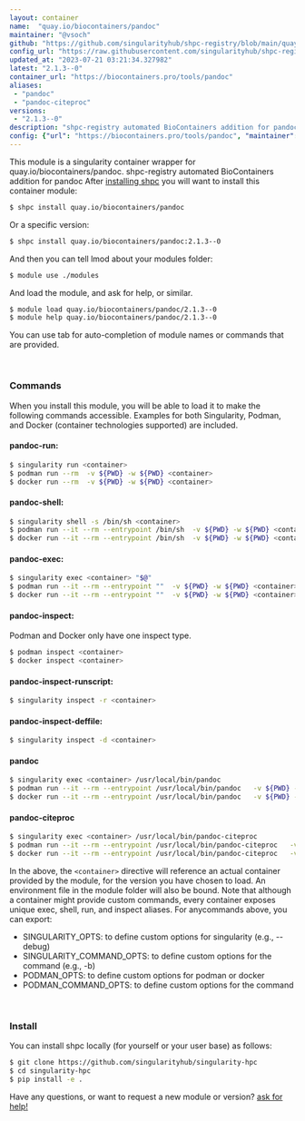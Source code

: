 ```yaml
---
layout: container
name:  "quay.io/biocontainers/pandoc"
maintainer: "@vsoch"
github: "https://github.com/singularityhub/shpc-registry/blob/main/quay.io/biocontainers/pandoc/container.yaml"
config_url: "https://raw.githubusercontent.com/singularityhub/shpc-registry/main/quay.io/biocontainers/pandoc/container.yaml"
updated_at: "2023-07-21 03:21:34.327982"
latest: "2.1.3--0"
container_url: "https://biocontainers.pro/tools/pandoc"
aliases:
 - "pandoc"
 - "pandoc-citeproc"
versions:
 - "2.1.3--0"
description: "shpc-registry automated BioContainers addition for pandoc"
config: {"url": "https://biocontainers.pro/tools/pandoc", "maintainer": "@vsoch", "description": "shpc-registry automated BioContainers addition for pandoc", "latest": {"2.1.3--0": "sha256:e3782e6f3099ff22f49f18504727bbeea8dcc4b82bc94598184377e096c5af68"}, "tags": {"2.1.3--0": "sha256:e3782e6f3099ff22f49f18504727bbeea8dcc4b82bc94598184377e096c5af68"}, "docker": "quay.io/biocontainers/pandoc", "aliases": {"pandoc": "/usr/local/bin/pandoc", "pandoc-citeproc": "/usr/local/bin/pandoc-citeproc"}}
---
```


This module is a singularity container wrapper for quay.io/biocontainers/pandoc.
shpc-registry automated BioContainers addition for pandoc
After [installing shpc](#install) you will want to install this container module:


```bash
$ shpc install quay.io/biocontainers/pandoc
```

Or a specific version:

```bash
$ shpc install quay.io/biocontainers/pandoc:2.1.3--0
```

And then you can tell lmod about your modules folder:

```bash
$ module use ./modules
```

And load the module, and ask for help, or similar.

```bash
$ module load quay.io/biocontainers/pandoc/2.1.3--0
$ module help quay.io/biocontainers/pandoc/2.1.3--0
```

You can use tab for auto-completion of module names or commands that are provided.

<br>

### Commands

When you install this module, you will be able to load it to make the following commands accessible.
Examples for both Singularity, Podman, and Docker (container technologies supported) are included.

#### pandoc-run:

```bash
$ singularity run <container>
$ podman run --rm  -v ${PWD} -w ${PWD} <container>
$ docker run --rm  -v ${PWD} -w ${PWD} <container>
```

#### pandoc-shell:

```bash
$ singularity shell -s /bin/sh <container>
$ podman run --it --rm --entrypoint /bin/sh  -v ${PWD} -w ${PWD} <container>
$ docker run --it --rm --entrypoint /bin/sh  -v ${PWD} -w ${PWD} <container>
```

#### pandoc-exec:

```bash
$ singularity exec <container> "$@"
$ podman run --it --rm --entrypoint ""  -v ${PWD} -w ${PWD} <container> "$@"
$ docker run --it --rm --entrypoint ""  -v ${PWD} -w ${PWD} <container> "$@"
```

#### pandoc-inspect:

Podman and Docker only have one inspect type.

```bash
$ podman inspect <container>
$ docker inspect <container>
```

#### pandoc-inspect-runscript:

```bash
$ singularity inspect -r <container>
```

#### pandoc-inspect-deffile:

```bash
$ singularity inspect -d <container>
```


#### pandoc

```bash
$ singularity exec <container> /usr/local/bin/pandoc
$ podman run --it --rm --entrypoint /usr/local/bin/pandoc   -v ${PWD} -w ${PWD} <container> -c " $@"
$ docker run --it --rm --entrypoint /usr/local/bin/pandoc   -v ${PWD} -w ${PWD} <container> -c " $@"
```


#### pandoc-citeproc

```bash
$ singularity exec <container> /usr/local/bin/pandoc-citeproc
$ podman run --it --rm --entrypoint /usr/local/bin/pandoc-citeproc   -v ${PWD} -w ${PWD} <container> -c " $@"
$ docker run --it --rm --entrypoint /usr/local/bin/pandoc-citeproc   -v ${PWD} -w ${PWD} <container> -c " $@"
```



In the above, the `<container>` directive will reference an actual container provided
by the module, for the version you have chosen to load. An environment file in the
module folder will also be bound. Note that although a container
might provide custom commands, every container exposes unique exec, shell, run, and
inspect aliases. For anycommands above, you can export:

 - SINGULARITY_OPTS: to define custom options for singularity (e.g., --debug)
 - SINGULARITY_COMMAND_OPTS: to define custom options for the command (e.g., -b)
 - PODMAN_OPTS: to define custom options for podman or docker
 - PODMAN_COMMAND_OPTS: to define custom options for the command

<br>

### Install

You can install shpc locally (for yourself or your user base) as follows:

```bash
$ git clone https://github.com/singularityhub/singularity-hpc
$ cd singularity-hpc
$ pip install -e .
```

Have any questions, or want to request a new module or version? [ask for help!](https://github.com/singularityhub/singularity-hpc/issues)